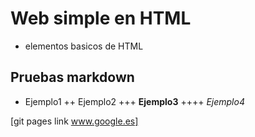 # Web simple en HTML

+ elementos basicos de HTML

## Pruebas markdown
+ Ejemplo1
++ Ejemplo2
+++ **Ejemplo3**
++++ *Ejemplo4*

[git pages link www.google.es]
